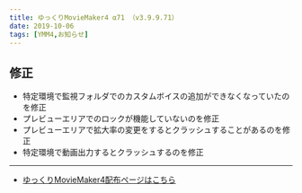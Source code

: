 ```yaml
---
title: ゆっくりMovieMaker4 α71 （v3.9.9.71）
date: 2019-10-06
tags: [YMM4,お知らせ]
---
```

## 修正
- 特定環境で監視フォルダでのカスタムボイスの追加ができなくなっていたのを修正
- プレビューエリアでのロックが機能していないのを修正
- プレビューエリアで拡大率の変更をするとクラッシュすることがあるのを修正
- 特定環境で動画出力するとクラッシュするのを修正

---

- [ゆっくりMovieMaker4配布ページはこちら](../index.md)